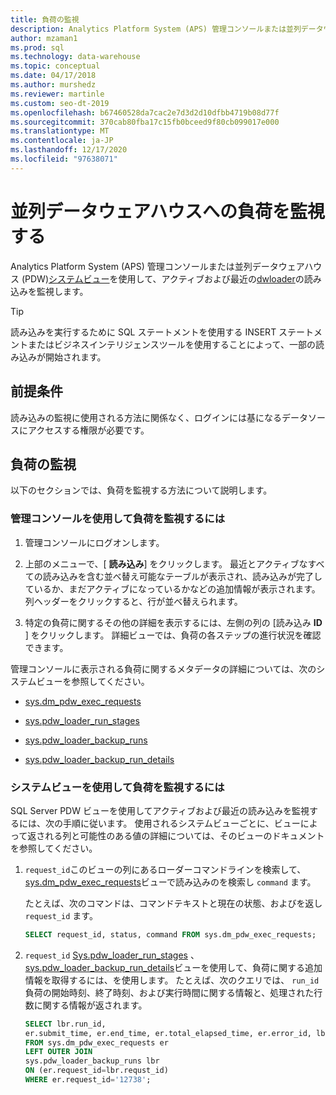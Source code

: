 ```yaml
---
title: 負荷の監視
description: Analytics Platform System (APS) 管理コンソールまたは並列データウェアハウス (PDW) システムビューを使用して、アクティブおよび最近の負荷を監視します。 "
author: mzaman1
ms.prod: sql
ms.technology: data-warehouse
ms.topic: conceptual
ms.date: 04/17/2018
ms.author: murshedz
ms.reviewer: martinle
ms.custom: seo-dt-2019
ms.openlocfilehash: b67460528da7cac2e7d3d2d10dfbb4719b08d77f
ms.sourcegitcommit: 370cab80fba17c15fb0bceed9f80cb099017e000
ms.translationtype: MT
ms.contentlocale: ja-JP
ms.lasthandoff: 12/17/2020
ms.locfileid: "97638071"
---
```

# <a name="monitor-loads-into-parallel-data-warehouse"></a>並列データウェアハウスへの負荷を監視する
Analytics Platform System (APS) 管理コンソールまたは並列データウェアハウス (PDW)[システムビュー](/azure/synapse-analytics/sql-data-warehouse/sql-data-warehouse-reference-tsql-system-views)を使用して、アクティブおよび最近の[dwloader](dwloader.md)の読み込みを監視します。 
  
> [!TIP]  
> 読み込みを実行するために SQL ステートメントを使用する INSERT ステートメントまたはビジネスインテリジェンスツールを使用することによって、一部の読み込みが開始されます。 

<!-- MISSING LINKS
To monitor this type of load, see [Monitoring Active Queries](monitor-active-queries.md).  
-->
  
## <a name="prerequisites"></a>前提条件  
読み込みの監視に使用される方法に関係なく、ログインには基になるデータソースにアクセスする権限が必要です。 

<!-- MISSING LINKS
For the permissions to grant, see "Use All of the Admin Console" in [Grant Permissions to Use the Admin Console](grant-permissions-admin-console.md). 

--> 
  
## <a name="monitoring-loads"></a>負荷の監視  
以下のセクションでは、負荷を監視する方法について説明します。  
  
### <a name="to-monitor-loads-by-using-the-admin-console"></a>管理コンソールを使用して負荷を監視するには  
  
1.  管理コンソールにログオンします。 <!-- MISSING LINKS See [Monitor the Appliance by Using the Admin Console;](monitor-admin-console.md) for instructions. --> 
  
2.  上部のメニューで、[ **読み込み**] をクリックします。 最近とアクティブなすべての読み込みを含む並べ替え可能なテーブルが表示され、読み込みが完了しているか、まだアクティブになっているかなどの追加情報が表示されます。 列ヘッダーをクリックすると、行が並べ替えられます。  
  
3.  特定の負荷に関するその他の詳細を表示するには、左側の列の [読み込み **ID** ] をクリックします。 詳細ビューでは、負荷の各ステップの進行状況を確認できます。  
  
管理コンソールに表示される負荷に関するメタデータの詳細については、次のシステムビューを参照してください。  
  
-   [sys.dm_pdw_exec_requests](../relational-databases/system-dynamic-management-views/sys-dm-pdw-exec-requests-transact-sql.md)  
  
-   [sys.pdw_loader_run_stages](../relational-databases/system-catalog-views/sys-pdw-loader-run-stages-transact-sql.md?view=aps-pdw-2016-au7&preserve-view=true)  
  
-   [sys.pdw_loader_backup_runs](../relational-databases/system-catalog-views/sys-pdw-loader-backup-runs-transact-sql.md)  
  
-   [sys.pdw_loader_backup_run_details](../relational-databases/system-catalog-views/sys-pdw-loader-backup-run-details-transact-sql.md)  
  
### <a name="to-monitor-loads-by-using-system-views"></a>システムビューを使用して負荷を監視するには  
SQL Server PDW ビューを使用してアクティブおよび最近の読み込みを監視するには、次の手順に従います。 使用されるシステムビューごとに、ビューによって返される列と可能性のある値の詳細については、そのビューのドキュメントを参照してください。  
  
1.  `request_id`このビューの列にあるローダーコマンドラインを検索して、 [sys.dm_pdw_exec_requests](../relational-databases/system-dynamic-management-views/sys-dm-pdw-exec-requests-transact-sql.md)ビューで読み込みのを検索し `command` ます。  
  
    たとえば、次のコマンドは、コマンドテキストと現在の状態、およびを返し `request_id` ます。  
  
    ```sql  
    SELECT request_id, status, command FROM sys.dm_pdw_exec_requests;  
    ```  
  
2.  `request_id` [Sys.pdw_loader_run_stages](../relational-databases/system-catalog-views/sys-pdw-loader-run-stages-transact-sql.md) 、 [sys.pdw_loader_backup_run_details](../relational-databases/system-catalog-views/sys-pdw-loader-backup-run-details-transact-sql.md)ビューを使用して、負荷に関する追加情報を取得するには、を使用します。 たとえば、次のクエリでは、 `run_id` 負荷の開始時刻、終了時刻、および実行時間に関する情報と、処理された行数に関する情報が返されます。  
  
    ```sql  
    SELECT lbr.run_id,   
    er.submit_time, er.end_time, er.total_elapsed_time, er.error_id, lbr.rows_processed, lbr.rows_rejected, lbr.rows_inserted   
    FROM sys.dm_pdw_exec_requests er   
    LEFT OUTER JOIN   
    sys.pdw_loader_backup_runs lbr   
    ON (er.request_id=lbr.requst_id)   
    WHERE er.request_id='12738';  
    ```  
  
<!-- MISSING LINKS

## See Also  
[Common metadata query examples](metadata-query-examples.md)
-->  
